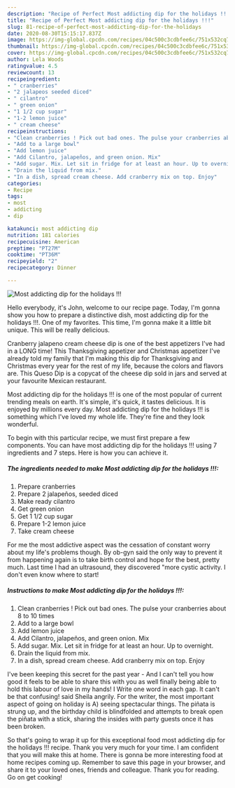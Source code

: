 ```yaml
---
description: "Recipe of Perfect Most addicting dip for the holidays !!!"
title: "Recipe of Perfect Most addicting dip for the holidays !!!"
slug: 81-recipe-of-perfect-most-addicting-dip-for-the-holidays
date: 2020-08-30T15:15:17.837Z
image: https://img-global.cpcdn.com/recipes/04c500c3cdbfee6c/751x532cq70/most-addicting-dip-for-the-holidays-recipe-main-photo.jpg
thumbnail: https://img-global.cpcdn.com/recipes/04c500c3cdbfee6c/751x532cq70/most-addicting-dip-for-the-holidays-recipe-main-photo.jpg
cover: https://img-global.cpcdn.com/recipes/04c500c3cdbfee6c/751x532cq70/most-addicting-dip-for-the-holidays-recipe-main-photo.jpg
author: Lela Woods
ratingvalue: 4.5
reviewcount: 13
recipeingredient:
- " cranberries"
- "2 jalapeos seeded diced"
- " cilantro"
- " green onion"
- "1 1/2 cup sugar"
- "1-2 lemon juice"
- " cream cheese"
recipeinstructions:
- "Clean cranberries ! Pick out bad ones. The pulse your cranberries about 8 to 10 times"
- "Add to a large bowl"
- "Add lemon juice"
- "Add Cilantro, jalapeños, and green onion. Mix"
- "Add sugar. Mix. Let sit in fridge for at least an hour. Up to overnight."
- "Drain the liquid from mix."
- "In a dish, spread cream cheese. Add cranberry mix on top. Enjoy"
categories:
- Recipe
tags:
- most
- addicting
- dip

katakunci: most addicting dip 
nutrition: 181 calories
recipecuisine: American
preptime: "PT27M"
cooktime: "PT36M"
recipeyield: "2"
recipecategory: Dinner

---
```



![Most addicting dip for the holidays !!!](https://img-global.cpcdn.com/recipes/04c500c3cdbfee6c/751x532cq70/most-addicting-dip-for-the-holidays-recipe-main-photo.jpg)

Hello everybody, it's John, welcome to our recipe page. Today, I'm gonna show you how to prepare a distinctive dish, most addicting dip for the holidays !!!. One of my favorites. This time, I'm gonna make it a little bit unique. This will be really delicious.

Cranberry jalapeno cream cheese dip is one of the best appetizers I&#39;ve had in a LONG time! This Thanksgiving appetizer and Christmas appetizer I&#39;ve already told my family that I&#39;m making this dip for Thanksgiving and Christmas every year for the rest of my life, because the colors and flavors are. This Queso Dip is a copycat of the cheese dip sold in jars and served at your favourite Mexican restaurant.

Most addicting dip for the holidays !!! is one of the most popular of current trending meals on earth. It's simple, it's quick, it tastes delicious. It is enjoyed by millions every day. Most addicting dip for the holidays !!! is something which I've loved my whole life. They're fine and they look wonderful.


To begin with this particular recipe, we must first prepare a few components. You can have most addicting dip for the holidays !!! using 7 ingredients and 7 steps. Here is how you can achieve it.

<!--inarticleads1-->

##### The ingredients needed to make Most addicting dip for the holidays !!!:

1. Prepare  cranberries
1. Prepare 2 jalapeños, seeded diced
1. Make ready  cilantro
1. Get  green onion
1. Get 1 1/2 cup sugar
1. Prepare 1-2 lemon juice
1. Take  cream cheese


For me the most addictive aspect was the cessation of constant worry about my life&#39;s problems though. By ob-gyn said the only way to prevent it from happening again is to take birth control and hope for the best, pretty much. Last time I had an ultrasound, they discovered &#34;more cystic activity. I don&#39;t even know where to start! 

<!--inarticleads2-->

##### Instructions to make Most addicting dip for the holidays !!!:

1. Clean cranberries ! Pick out bad ones. The pulse your cranberries about 8 to 10 times
1. Add to a large bowl
1. Add lemon juice
1. Add Cilantro, jalapeños, and green onion. Mix
1. Add sugar. Mix. Let sit in fridge for at least an hour. Up to overnight.
1. Drain the liquid from mix.
1. In a dish, spread cream cheese. Add cranberry mix on top. Enjoy


I&#39;ve been keeping this secret for the past year - And I can&#39;t tell you how good it feels to be able to share this with you as well finally being able to hold this labour of love in my hands! I Write one word in each gap. It can&#39;t be that confusing! said Sheila angrily. For the writer, the most important aspect of going on holiday is A) seeing spectacular things. The piñata is strung up, and the birthday child is blindfolded and attempts to break open the piñata with a stick, sharing the insides with party guests once it has been broken. 

So that's going to wrap it up for this exceptional food most addicting dip for the holidays !!! recipe. Thank you very much for your time. I am confident that you will make this at home. There is gonna be more interesting food at home recipes coming up. Remember to save this page in your browser, and share it to your loved ones, friends and colleague. Thank you for reading. Go on get cooking!
